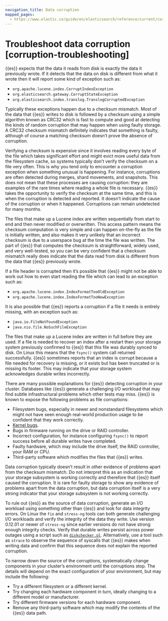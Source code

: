 ```yaml
---
navigation_title: Data corruption
mapped_pages:
  - https://www.elastic.co/guide/en/elasticsearch/reference/current/corruption-troubleshooting.html
---
```


# Troubleshoot data corruption [corruption-troubleshooting]

{{es}} expects that the data it reads from disk is exactly the data it previously wrote. If it detects that the data on disk is different from what it wrote then it will report some kind of exception such as:

* `org.apache.lucene.index.CorruptIndexException`
* `org.elasticsearch.gateway.CorruptStateException`
* `org.elasticsearch.index.translog.TranslogCorruptedException`

Typically these exceptions happen due to a checksum mismatch. Most of the data that {{es}} writes to disk is followed by a checksum using a simple algorithm known as CRC32 which is fast to compute and good at detecting the kinds of random corruption that may happen when using faulty storage. A CRC32 checksum mismatch definitely indicates that something is faulty, although of course a matching checksum doesn’t prove the absence of corruption.

Verifying a checksum is expensive since it involves reading every byte of the file which takes significant effort and might evict more useful data from the filesystem cache, so systems typically don’t verify the checksum on a file very often. This is why you tend only to encounter a corruption exception when something unusual is happening. For instance, corruptions are often detected during merges, shard movements, and snapshots. This does not mean that these processes are causing corruption: they are examples of the rare times where reading a whole file is necessary. {{es}} takes the opportunity to verify the checksum at the same time, and this is when the corruption is detected and reported. It doesn’t indicate the cause of the corruption or when it happened. Corruptions can remain undetected for many months.

The files that make up a Lucene index are written sequentially from start to end and then never modified or overwritten. This access pattern means the checksum computation is very simple and can happen on-the-fly as the file is initially written, and also makes it very unlikely that an incorrect checksum is due to a userspace bug at the time the file was written. The part of {{es}} that computes the checksum is straightforward, widely used, and very well-tested, so you can be very confident that a checksum mismatch really does indicate that the data read from disk is different from the data that {{es}} previously wrote.

If a file header is corrupted then it’s possible that {{es}} might not be able to work out how to even start reading the file which can lead to an exception such as:

* `org.apache.lucene.index.IndexFormatTooOldException`
* `org.apache.lucene.index.IndexFormatTooNewException`

It is also possible that {{es}} reports a corruption if a file it needs is entirely missing, with an exception such as:

* `java.io.FileNotFoundException`
* `java.nio.file.NoSuchFileException`

The files that make up a Lucene index are written in full before they are used. If a file is needed to recover an index after a restart then your storage system previously confirmed to {{es}} that this file was durably synced to disk. On Linux this means that the `fsync()` system call returned successfully. {{es}} sometimes reports that an index is corrupt because a file needed for recovery is missing, or it exists but has been truncated or is missing its footer. This may indicate that your storage system acknowledges durable writes incorrectly.

There are many possible explanations for {{es}} detecting corruption in your cluster. Databases like {{es}} generate a challenging I/O workload that may find subtle infrastructural problems which other tests may miss. {{es}} is known to expose the following problems as file corruptions:

* Filesystem bugs, especially in newer and nonstandard filesystems which might not have seen enough real-world production usage to be confident that they work correctly.
* [Kernel bugs](https://www.elastic.co/blog/canonical-elastic-and-google-team-up-to-prevent-data-corruption-in-linux).
* Bugs in firmware running on the drive or RAID controller.
* Incorrect configuration, for instance configuring `fsync()` to report success before all durable writes have completed.
* Faulty hardware, which may include the drive itself, the RAID controller, your RAM or CPU.
* Third-party software which modifies the files that {{es}} writes.

Data corruption typically doesn’t result in other evidence of problems apart from the checksum mismatch. Do not interpret this as an indication that your storage subsystem is working correctly and therefore that {{es}} itself caused the corruption. It is rare for faulty storage to show any evidence of problems apart from the data corruption, but data corruption itself is a very strong indicator that your storage subsystem is not working correctly.

To rule out {{es}} as the source of data corruption, generate an I/O workload using something other than {{es}} and look for data integrity errors. On Linux the `fio` and `stress-ng` tools can both generate challenging I/O workloads and verify the integrity of the data they write. Use version 0.12.01 or newer of `stress-ng` since earlier versions do not have strong enough integrity checks. Verify that durable writes persist across power outages using a script such as [`diskchecker.pl`](https://gist.github.com/bradfitz/3172656). Alternatively, use a tool such as `strace` to observe the sequence of syscalls that {{es}} makes when writing data and confirm that this sequence does not explain the reported corruption.

To narrow down the source of the corruptions, systematically change components in your cluster’s environment until the corruptions stop. The details will depend on the exact configuration of your environment, but may include the following:

* Try a different filesystem or a different kernel.
* Try changing each hardware component in turn, ideally changing to a different model or manufacturer.
* Try different firmware versions for each hardware component.
* Remove any third-party software which may modify the contents of the {{es}} data path.

